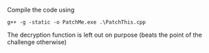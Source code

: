 Compile the code using 

    g++ -g -static -o PatchMe.exe .\PatchThis.cpp

The decryption function is left out on purpose (beats the point of the challenge otherwise)
